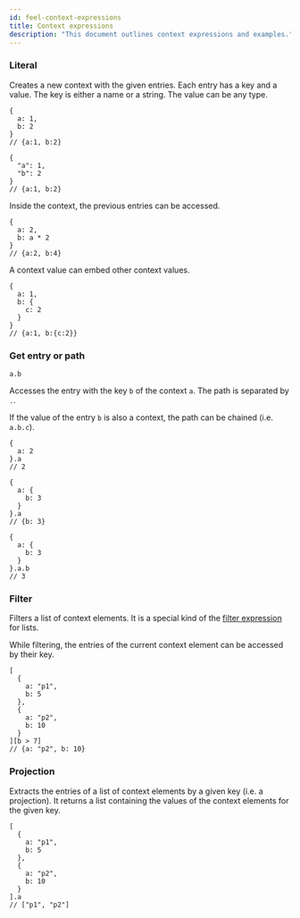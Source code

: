 ```yaml
---
id: feel-context-expressions
title: Context expressions
description: "This document outlines context expressions and examples."
---
```


### Literal

Creates a new context with the given entries. Each entry has a key and a value. The key is either a
name or a string. The value can be any type.

```feel
{
  a: 1,
  b: 2
}
// {a:1, b:2}

{
  "a": 1,
  "b": 2
}
// {a:1, b:2}
```

Inside the context, the previous entries can be accessed.

```feel
{
  a: 2,
  b: a * 2
}
// {a:2, b:4}
```

A context value can embed other context values.

```feel
{
  a: 1,
  b: {
    c: 2
  }
}
// {a:1, b:{c:2}}
```

### Get entry or path

```feel
a.b
```

Accesses the entry with the key `b` of the context `a`. The path is separated by `.`.

If the value of the entry `b` is also a context, the path can be chained (i.e. `a.b.c`).

```feel
{
  a: 2
}.a
// 2

{
  a: {
    b: 3
  }
}.a
// {b: 3}

{
  a: {
    b: 3
  }
}.a.b
// 3
```

### Filter

Filters a list of context elements. It is a special kind of the [filter expression](/docs/bpmn-dmn/feel/language-guide/feel-list-expressions#filter) for lists.

While filtering, the entries of the current context element can be accessed by their key.

```feel
[
  {
    a: "p1",
    b: 5
  },
  {
    a: "p2",
    b: 10
  }
][b > 7]
// {a: "p2", b: 10}
```

### Projection

Extracts the entries of a list of context elements by a given key (i.e. a projection). It returns a
list containing the values of the context elements for the given key.

```feel
[
  {
    a: "p1",
    b: 5
  },
  {
    a: "p2",
    b: 10
  }
].a
// ["p1", "p2"]
```
